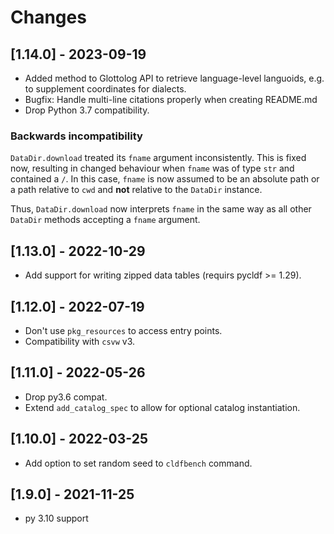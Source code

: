 # Changes

## [1.14.0] - 2023-09-19

- Added method to Glottolog API to retrieve language-level languoids, e.g.
  to supplement coordinates for dialects.
- Bugfix: Handle multi-line citations properly when creating README.md
- Drop Python 3.7 compatibility.

### Backwards incompatibility

`DataDir.download` treated its `fname` argument inconsistently. This is
fixed now, resulting in changed behaviour when `fname` was of type `str` and
contained a `/`. In this case, `fname` is now assumed to be an absolute
path or a path relative to `cwd` and **not** relative to the `DataDir` instance.

Thus, `DataDir.download` now interprets `fname` in the same way as all other
`DataDir` methods accepting a `fname` argument.


## [1.13.0] - 2022-10-29

- Add support for writing zipped data tables (requirs pycldf >= 1.29).


## [1.12.0] - 2022-07-19

- Don't use `pkg_resources` to access entry points.
- Compatibility with `csvw` v3.


## [1.11.0] - 2022-05-26

- Drop py3.6 compat.
- Extend `add_catalog_spec` to allow for optional catalog instantiation.


## [1.10.0] - 2022-03-25

- Add option to set random seed to `cldfbench` command.


## [1.9.0] - 2021-11-25

- py 3.10 support

